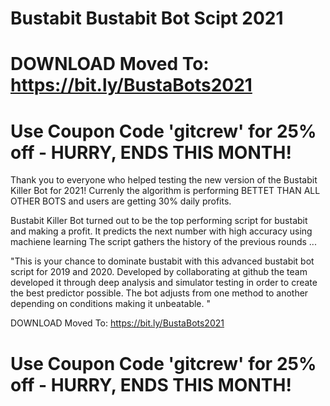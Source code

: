 # Bustabit Bustabit Bot Scipt 2021 
# DOWNLOAD Moved To: https://bit.ly/BustaBots2021
# Use Coupon Code 'gitcrew' for 25% off - HURRY, ENDS THIS MONTH!

Thank you to everyone who helped testing the new version of the Bustabit Killer Bot for 2021!  Currenly the algorithm is performing BETTET THAN ALL OTHER BOTS and users are getting 30% daily profits. 

Bustabit Killer Bot turned out to be the top performing script for bustabit and making a profit.  It predicts the next number with high accuracy using machiene learning The script gathers the history of the previous rounds ...

"This is your chance to dominate bustabit with this advanced bustabit bot script for 2019 and 2020.  Developed by collaborating at github the team developed it through deep analysis and simulator testing in order to create the best predictor possible. The bot adjusts from one method to another depending on conditions making it unbeatable. "

DOWNLOAD Moved To: https://bit.ly/BustaBots2021
# Use Coupon Code 'gitcrew' for 25% off - HURRY, ENDS THIS MONTH!
